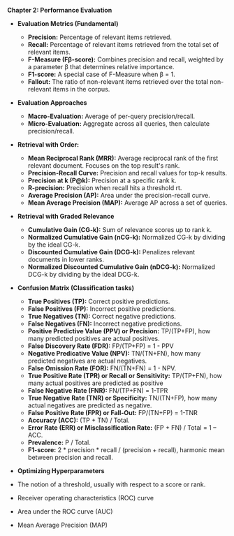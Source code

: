**Chapter 2: Performance Evaluation**

*   **Evaluation Metrics (Fundamental)**
    *   **Precision:** Percentage of relevant items retrieved.
    *   **Recall:** Percentage of relevant items retrieved from the total set of relevant items.
    *   **F-Measure (Fβ-score):**  Combines precision and recall, weighted by a parameter β that determines relative importance.
    *   **F1-score:** A special case of F-Measure when  β = 1.
    *   **Fallout:** The ratio of non-relevant items retrieved over the total non-relevant items in the corpus.

*   **Evaluation Approaches**
    *   **Macro-Evaluation:** Average of per-query precision/recall.
    *   **Micro-Evaluation:** Aggregate across all queries, then calculate precision/recall.

*   **Retrieval with Order:**
    *   **Mean Reciprocal Rank (MRR):** Average reciprocal rank of the first relevant document. Focuses on the top result's rank.
    *   **Precision-Recall Curve:** Precision and recall values for top-k results.
    *   **Precision at k (P@k):** Precision at a specific rank k.
    *   **R-precision:** Precision when recall hits a threshold rt.
    *   **Average Precision (AP):** Area under the precision-recall curve.
    *   **Mean Average Precision (MAP):** Average AP across a set of queries.

*  **Retrieval with Graded Relevance**
    *   **Cumulative Gain (CG-k):** Sum of relevance scores up to rank k.
    *   **Normalized Cumulative Gain (nCG-k):** Normalized CG-k by dividing by the ideal CG-k.
    *   **Discounted Cumulative Gain (DCG-k):** Penalizes relevant documents in lower ranks.
    *   **Normalized Discounted Cumulative Gain (nDCG-k):** Normalized DCG-k by dividing by the ideal DCG-k.

*   **Confusion Matrix (Classification tasks)**
    *   **True Positives (TP):** Correct positive predictions.
    *   **False Positives (FP):** Incorrect positive predictions.
    *   **True Negatives (TN):** Correct negative predictions.
    *   **False Negatives (FN):** Incorrect negative predictions.
    *   **Positive Predictive Value (PPV) or Precision:** TP/(TP+FP), how many predicted positives are actual positives.
    *   **False Discovery Rate (FDR):** FP/(TP+FP) = 1 - PPV
    *   **Negative Predicative Value (NPV):** TN/(TN+FN), how many predicted negatives are actual negatives.
    *   **False Omission Rate (FOR):** FN/(TN+FN) = 1 - NPV.
    *   **True Positive Rate (TPR) or Recall or Sensitivity:** TP/(TP+FN), how many actual positives are predicted as positive
    *   **False Negative Rate (FNR):** FN/(TP+FN) = 1-TPR
    *  **True Negative Rate (TNR) or Specificity:** TN/(TN+FP), how many actual negatives are predicted as negative.
    *   **False Positive Rate (FPR) or Fall-Out:** FP/(TN+FP) = 1-TNR
    *   **Accuracy (ACC):** (TP + TN) / Total.
    *   **Error Rate (ERR) or Misclassification Rate:** (FP + FN) / Total = 1 – ACC.
    *   **Prevalence:** P / Total.
    *   **F1-score:** 2 \* precision \* recall / (precision + recall), harmonic mean between precision and recall.

*   **Optimizing Hyperparameters**
   *  The notion of a threshold, usually with respect to a score or rank.
   *   Receiver operating characteristics (ROC) curve
   *   Area under the ROC curve (AUC)
   *   Mean Average Precision (MAP)
